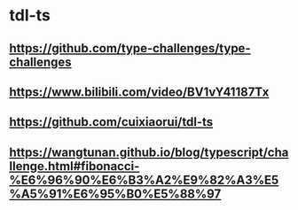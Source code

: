 # tdl-ts

## https://github.com/type-challenges/type-challenges

## https://www.bilibili.com/video/BV1vY41187Tx

## https://github.com/cuixiaorui/tdl-ts

## https://wangtunan.github.io/blog/typescript/challenge.html#fibonacci-%E6%96%90%E6%B3%A2%E9%82%A3%E5%A5%91%E6%95%B0%E5%88%97
